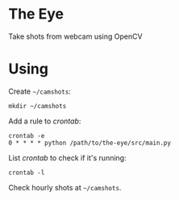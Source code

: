 # The Eye

Take shots from webcam using OpenCV

# Using

Create `~/camshots`:

```
mkdir ~/camshots
```

Add a rule to *crontab*:

```
crontab -e
0 * * * * python /path/to/the-eye/src/main.py
```

List *crontab* to check if it's running:

```
crontab -l
```

Check hourly shots at `~/camshots`.
